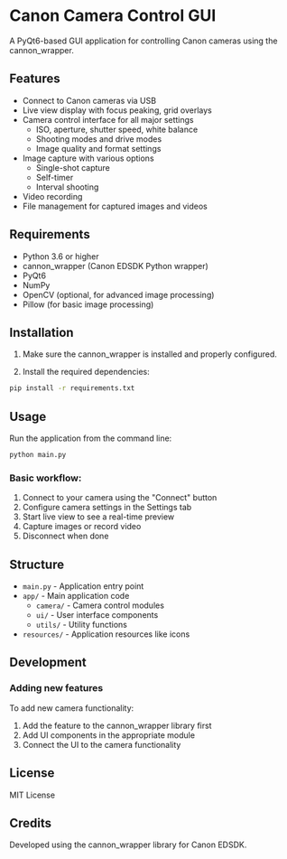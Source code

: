 # Canon Camera Control GUI

A PyQt6-based GUI application for controlling Canon cameras using the cannon_wrapper.

## Features

- Connect to Canon cameras via USB
- Live view display with focus peaking, grid overlays
- Camera control interface for all major settings
  - ISO, aperture, shutter speed, white balance
  - Shooting modes and drive modes
  - Image quality and format settings
- Image capture with various options
  - Single-shot capture
  - Self-timer
  - Interval shooting
- Video recording
- File management for captured images and videos

## Requirements

- Python 3.6 or higher
- cannon_wrapper (Canon EDSDK Python wrapper)
- PyQt6
- NumPy
- OpenCV (optional, for advanced image processing)
- Pillow (for basic image processing)

## Installation

1. Make sure the cannon_wrapper is installed and properly configured.

2. Install the required dependencies:

```bash
pip install -r requirements.txt
```

## Usage

Run the application from the command line:

```bash
python main.py
```

### Basic workflow:

1. Connect to your camera using the "Connect" button
2. Configure camera settings in the Settings tab
3. Start live view to see a real-time preview
4. Capture images or record video
5. Disconnect when done

## Structure

- `main.py` - Application entry point
- `app/` - Main application code
  - `camera/` - Camera control modules
  - `ui/` - User interface components
  - `utils/` - Utility functions
- `resources/` - Application resources like icons

## Development

### Adding new features

To add new camera functionality:

1. Add the feature to the cannon_wrapper library first
2. Add UI components in the appropriate module
3. Connect the UI to the camera functionality

## License

MIT License

## Credits

Developed using the cannon_wrapper library for Canon EDSDK. 